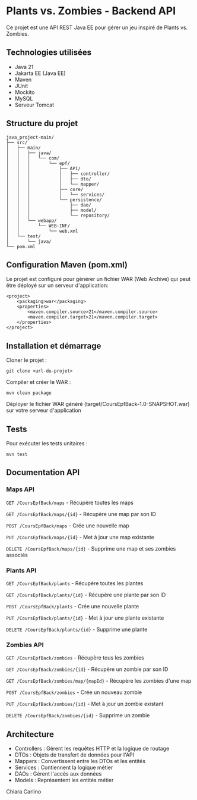 # Plants vs. Zombies - Backend API

Ce projet est une API REST Java EE pour gérer un jeu inspiré de Plants vs. Zombies.

## Technologies utilisées

- Java 21
- Jakarta EE (Java EE)
- Maven
- JUnit
- Mockito
- MySQL
- Serveur Tomcat

## Structure du projet

```
java_project-main/
├── src/
│   ├── main/
│   │   ├── java/
│   │   │   └── com/
│   │   │       └── epf/
│   │   │           ├── API/
│   │   │           │   ├── controller/
│   │   │           │   ├── dto/
│   │   │           │   └── mapper/
│   │   │           ├── core/
│   │   │           │   └── services/
│   │   │           └── persistence/
│   │   │               ├── dao/
│   │   │               ├── model/
│   │   │               └── repository/
│   │   └── webapp/
│   │       └── WEB-INF/
│   │           └── web.xml
│   └── test/
│       └── java/
└── pom.xml
```

## Configuration Maven (pom.xml)

Le projet est configuré pour générer un fichier WAR (Web Archive) qui peut être déployé sur un serveur d'application:
```
<project>
    <packaging>war</packaging>
    <properties>
        <maven.compiler.source>21</maven.compiler.source>
        <maven.compiler.target>21</maven.compiler.target>
    </properties>
</project>
```

## Installation et démarrage

Cloner le projet :
```
git clone <url-du-projet>
```

Compiler et créer le WAR :
```
mvn clean package
```
Déployer le fichier WAR généré (target/CoursEpfBack-1.0-SNAPSHOT.war) sur votre serveur d'application

## Tests

Pour exécuter les tests unitaires :
```
mvn test
```
## Documentation API

### Maps API

`GET /CoursEpfBack/maps` - Récupère toutes les maps

`GET /CoursEpfBack/maps/{id}` - Récupère une map par son ID

`POST /CoursEpfBack/maps` - Crée une nouvelle map

`PUT /CoursEpfBack/maps/{id}` - Met à jour une map existante

`DELETE /CoursEpfBack/maps/{id}` - Supprime une map et ses zombies associés

### Plants API

`GET /CoursEpfBack/plants` - Récupère toutes les plantes

`GET /CoursEpfBack/plants/{id}` - Récupère une plante par son ID

`POST /CoursEpfBack/plants` - Crée une nouvelle plante

`PUT /CoursEpfBack/plants/{id}` - Met à jour une plante existante

`DELETE /CoursEpfBack/plants/{id}` - Supprime une plante

### Zombies API

`GET /CoursEpfBack/zombies` - Récupère tous les zombies

`GET /CoursEpfBack/zombies/{id}` - Récupère un zombie par son ID

`GET /CoursEpfBack/zombies/map/{mapId}` - Récupère les zombies d'une map

`POST /CoursEpfBack/zombies` - Crée un nouveau zombie

`PUT /CoursEpfBack/zombies/{id}` - Met à jour un zombie existant

`DELETE /CoursEpfBack/zombies/{id}` - Supprime un zombie

## Architecture

- Controllers : Gèrent les requêtes HTTP et la logique de routage
- DTOs : Objets de transfert de données pour l'API
- Mappers : Convertissent entre les DTOs et les entités
- Services : Contiennent la logique métier
- DAOs : Gèrent l'accès aux données
- Models : Représentent les entités métier


Chiara Carlino